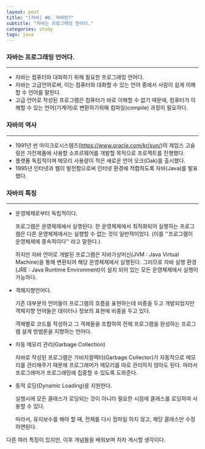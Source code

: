 ```yaml
---
layout: post
title: "[자바] #0. 자바란?"
subtitle: "자바는 프로그래밍 언어다."
categories: study
tags: java
---
```


### 자바는 프로그래밍 언어다.

---

*  자바는 컴퓨터와 대화하기 위해 필요한 프로그래밍 언어다.
* 자바는 고급언어로써, 이는 컴퓨터와 대화할 수 있는 언어 중에서 사람이 쉽게 이해할 수 언어를 말한다.
* 고급 언어로 작성된 프로그램은 컴퓨터가 바로 이해할 수 없기 때문에, 컴퓨터가 이해할 수 있는 언어(기계어)로 변환하기위해 컴파일(compile) 과정이 필요하다.



### 자바의 역사

---

* 1991년 썬 마이크로시스템즈(https://www.oracle.com/kr/sun/)의 제임스 고슬링은 가전제품에 사용할 소프르웨어를 개발할 목적으로 프로젝트를 진행했다.
* 플랫폼 독립적이며 메모리 사용량이 적은 새로운 언어 오크(Oak)를 출시했다. 
* 1995년 인터넷과 웹이 발전함으로써 인터넷 환경에 적합하도록 자바(Java)를 발표 했다.



### 자바의 특징

---

* 운영체제로부터 독립적이다.

  프로그램은 운영체제에서 실행된다. 한 운영체제에서 최적화되어 실행하는 프로그램은 다른 운영체제에서는 실행할 수 없는 것이 일반적이었다. (이를 ''프로그램이 운영체제에 종속적이다'' 라고 말한다.)

  하지만 자바 언어로 개발된 프로그램은 자바가상머신(JVM : Java Virtual Machine)을 통해 변환되어 해당 운영체제에서 실행된다. 그러므로 자바 실행 환경(JRE : Java Runtime Environment)이 설치 되어 있는 모든 운영체제에서 실행이 가능하다.

* 객체지향언어다.

  기존 대부분의 언어들이 프로그램의 흐름을 표현하는데 비중을 두고 개발되었지만 객체지향 언어들은 데이터나 정보의 표현에 비중을 두고 있다. 

  객체별로 코드를 작성하고 그 객체들을 조합하여 전체 프로그램을 완성하는 프로그램 설계 방법론을 지향하는 언어다.

* 자동 메모리 관리(Garbage Collection)

  자바로 작성된 프로그램은 가비지컬렉터(Garbage Collector)가 자동적으로 메모리를 관리해주기 때문에 프로그래머가 메모리를 따로 관리하지 않아도 된다. 따라서 프로그래머가 프로그래밍에 집중할 수 있도록 도와준다.

* 동적 로딩(Dynamic Loading)을 지원한다.

  실행시에 모든 클래스가 로딩되는 것이 아니라 필요한 시점에 클래스를 로딩하여 사용할 수 있다.

  따라서, 유지보수를 해야 할 때, 전체를 다시 컴파일 하지 않고, 해당 클래스만 수정하면된다.



다른 여러 특징이 있지만, 이후 개념들을 배워보며 차차 게시할 생각이다.